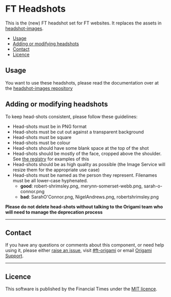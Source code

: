 # FT Headshots

This is the (new) FT headshot set for FT websites. It replaces the assets in [headshot-images](https://github.com/Financial-Times/headshot-images).

- [Usage](#usage)
- [Adding or modifying headshots](#adding-or-modifying-headshots)
- [Contact](#contact)
- [Licence](#licence)


## Usage

You want to use these headshots, please read the documentation over at the [headshot-images repository](https://github.com/Financial-Times/headshot-images)


## Adding or modifying headshots

To keep head-shots consistent, please follow these guidelines:

- Head-shots must be in PNG format
- Head-shots must be cut out against a transparent background
- Head-shots must be square
- Head-shots must be colour
- Head-shots should have some blank space at the top of the shot
- Head-shots should be mostly of the face, cropped above the shoulder. See [the registry](http://registry.origami.ft.com/components/headshot-images) for examples of this
- Head-shots should be as high quality as possible (the Image Service will resize them for the appropriate use case)
- Head-shots must be named as the person they represent. Filenames must be all lower-case hyphenated.
	- **good**: robert-shrimsley.png, merynn-somerset-webb.png, sarah-o-connor.png
	- **bad**: SarahO'Connor.png, NigelAndrews.png, robertshrimsley.png

**Please do not delete head-shots without talking to the Origami team who will need to manage the deprecation process**

----

## Contact

If you have any questions or comments about this component, or need help using it, please either [raise an issue](https://github.com/Financial-Times/ftheadshots/issues), visit [#ft-origami](https://financialtimes.slack.com/messages/ft-origami/) or email [Origami Support](mailto:origami-support@ft.com).

----

## Licence

This software is published by the Financial Times under the [MIT licence](http://opensource.org/licenses/MIT).
